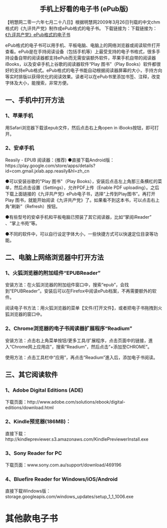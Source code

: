 
<div align="center"><h2>手机上好看的电子书 (ePub版)</h2></div>
   


 【明慧网二零一六年七月二十八日】根据明慧网2009年3月26日刊载的中文chm格式的《九评共产党》制作成ePub格式的电子书。 下载链接为：下载链接为：<a href="https://github.com/j168/j688/blob/master/epub/9ping.epub?raw=true" target="_blank">《九评共产党》ePub格式的电子书</a><p></p>

  
  ePub格式的电子书可以用手机、平板电脑、电脑上的网络浏览器或阅读软件打开查看。ePub是在手持阅读设备（包括手机等）上最受支持的电子书格式，很多手持设备自带的阅读器都支持ePub而无需安装额外软件，苹果手机自带的阅读器iBooks，以及安卓手机上谷歌的阅读器软件“Play 图书”（Play Books）软件都很好的支持ePub格式。ePub格式的电子书能自动根据阅读器屏幕的大小，手持方向等实时排版以获得优化的阅读效果。读者可以在ePub书里添加书签、注释，改变字体及大小，能搜索，非常方便。<p></p>

<h2>一、手机中打开方法</h2>

<h3>1、苹果手机</h3>
用Safari浏览器下载该epub文件，然后点击右上角open in iBooks按钮，即可打开。

<h3>2、安卓手机</h3>
Reasily - EPUB 阅读器：(推荐)
●直接下载Android版：https://play.google.com/store/apps/details?id=com.gmail.jxlab.app.reasily&hl=zh_cn

●可以安装谷歌的"Play 图书"（Play Books），安装后点击左上角那三条横杠的菜单，然后点击设置（Settings），允许PDF上传（Enable PDF uploading）。之后下载上面链接的《九评共产党》ePub电子书，选择“上传到Play图书”。再打开Play 图书，就能开始阅读《九评共产党》了。如果看不到这本书，可以点击右上角“刷新”（Refresh）按钮。

●有些型号的安卓手机和平板电脑已预装了其它阅读器，比如“掌阅iReader” 、“掌上书苑”等。

●不同的软件中，可以自行设定字体大小，一些快捷方式可以快速定位目录等功能。


<h2>二、电脑上网络浏览器中打开方法</h2>

<h3>1、火狐浏览器的附加组件“EPUBReader”</h3>
安装方法：在火狐浏览器的附加组件窗口中，搜索“epub”，会找到“EPUBReader”。安装后可以在Firefox中阅读ePub档案，不再需要额外的软件。


阅读电子书方法：用火狐浏览器的菜单【文件/打开文件】，或者把电子书拖拽到火狐浏览器的窗口中。


<h3>2、Chrome浏览器的电子书阅读器扩展程序“Readium”</h3>
安装方法：点击右上角菜单按钮/更多工具/扩展程序，点击页面中的链接，進入“Chrome网上应用店”，搜索“Readium”，然后点击“+添加至CHROME”。


使用方法：点击工具栏中“应用”，再点击“Readium”進入后，添加电子书阅读。



<h2>三、其它阅读软件</h2>


<h3>1、Adobe Digital Editions (ADE)</h3>
下载页面：http://www.adobe.com/solutions/ebook/digital-editions/download.html


<h3>2、Kindle预览器(186MB)：</h3>
直接下载：http://kindlepreviewer.s3.amazonaws.com/KindlePreviewerInstall.exe


<h3>3、Sony Reader for PC</h3>
下载页面：www.sony.com.au/support/download/469196


<h3>4、Bluefire Reader for Windows/iOS/Android</h3>
直接下载Windows版：storage.googleapis.com/windows_updates/setup_1_1_1006.exe


<h1>其他款电子书</h1>
